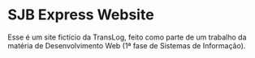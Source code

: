 # SJB Express Website

Esse é um site fictício da TransLog, feito como parte de um trabalho da matéria de Desenvolvimento Web (1ª fase de Sistemas de Informação).
